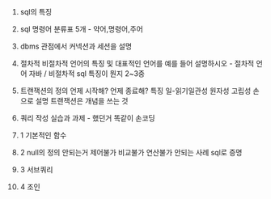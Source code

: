 1. sql의 특징



1. sql 명령어 분류표 5개 - 약어,명령어,주어

2. dbms 관점에서 커넥션과 세션을 설명

3. 절차적 비절차적 언어의 특징 및 대표적인 언어를 예를 들어 설명하시오 - 절차적 언어 자바 / 비절차적 sql 특징이 뭔지 2~3중

4. 트랜잭션의 정의 언제 시작해? 언제 종료해? 특징 일-읽기일관성 원자성 고립성 손으로 설명 트랜잭션은 개념을 쓰는 것

5. 쿼리 작성 실습과 과제 - 했던거 똑같이 손코딩

6. 1 기본적인 함수 

7. 2 null의 정의 안되는거 제어불가 비교불가 연산불가 안되는 사례 sql로 증명

8. 3 서브쿼리

9. 4 조인

   



